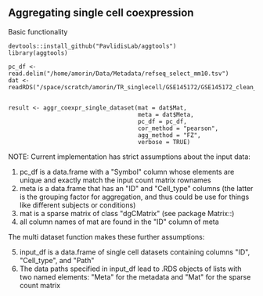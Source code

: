 ## Aggregating single cell coexpression

Basic functionality

```
devtools::install_github("PavlidisLab/aggtools")
library(aggtools)

pc_df <- read.delim("/home/amorin/Data/Metadata/refseq_select_mm10.tsv")
dat <- readRDS("/space/scratch/amorin/TR_singlecell/GSE145172/GSE145172_clean_mat_and_meta_CPM.RDS")


result <- aggr_coexpr_single_dataset(mat = dat$Mat, 
                                     meta = dat$Meta,
                                     pc_df = pc_df,
                                     cor_method = "pearson",
                                     agg_method = "FZ",
                                     verbose = TRUE)

```

NOTE: Current implementation has strict assumptions about the input data:

1) pc_df is a data.frame with a "Symbol" column whose elements are unique and exactly match the input count matrix rownames
2) meta is a data.frame that has an "ID" and "Cell_type" columns (the latter is the grouping factor for aggregation, and thus could be use for things like different subjects or conditions)
3) mat is a sparse matrix of class "dgCMatrix" (see package Matrix::)
4) all column names of mat are found in the "ID" column of meta

The multi dataset function makes these further assumptions:

5) input_df is a data.frame of single cell datasets containing columns "ID", "Cell_type", and "Path"
6) The data paths specified in input_df lead to .RDS objects of lists with two named elements: "Meta" for the metadata and "Mat" for the sparse count matrix
